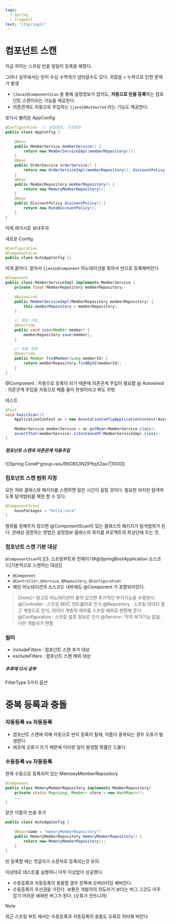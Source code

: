 ```yaml
---
tags:
  - spring
  - fragment
text: "[[Spring]]"
---
```


# 컴포넌트 스캔
지금 까지는 스프링 빈을 일일이 등록을 해줬다.

그러나 실무에서는 빈이 수십 수백개가 넘어갈수도 있다.
귀찮음 + 누락으로 인한 문제가 발생

- `{Java}@ComponentScan` 을 통해 설정정보가 없어도, **자동으로 빈을 등록**하는 컴포넌트 스캔이라는 기능을 제공한다. 
- 의존관계도 자동으로 주입하는 `{java}@Autowired` 라는 기능도 제공한다.

또다시 불려온 AppConfig
~~~java
@Configuration  // 설정정보, 구성정보  
public class AppConfig {  
  
    @Bean  
    public MemberService memberService() {  
        return new MemberServiceImpl(memberRepository());  
    }  
    @Bean  
    public OrderService orderService() {  
        return new OrderServiceImpl(memberRepository(), discountPolicy());  
    }  
    @Bean  
    public MemberRepository memberRepository() {  
        return new MemoryMemberRepository();  
    }  
    @Bean  
    public DiscountPolicy discountPolicy() {  
        return new RateDiscountPolicy();  
    }  
}
~~~
이제 레거시로 보내주자

새로운 Config
~~~java
@Configuration  
@ComponentScan
public class AutoAppConfig {}
~~~
이게 끝이다.  알아서 `{java}@Component` 어노테이션을 찾아서 빈으로 등록해버린다.

~~~java hl:1,5
@Component  
public class MemberServiceImpl implements MemberService {  
    private final MemberRepository memberRepository;  
  
    @Autowired  
    public MemberServiceImpl(MemberRepository memberRepository) {  
        this.memberRepository = memberRepository;  
    }  
  
    // 회원 가입  
    @Override  
    public void join(Member member) {  
        memberRepository.save(member);  
    }  
  
    // 회원 조회  
    @Override  
    public Member findMember(Long memberId) {  
        return memberRepository.findById(memberId);  
    }
}
~~~

@Component : 자동으로 등록이 되기 때문에 의존관계 주입이 필요함
@ Autowired : 의존관계 주입을 자동으로 해줌
둘이 한쌍이라고 봐도 무방

테스트
~~~java
@Test  
void basicScan(){  
    ApplicationContext ac = new AnnotationConfigApplicationContext(AutoAppConfig.class);  
  
    MemberService memberService = ac.getBean(MemberService.class);  
    assertThat(memberService).isInstanceOf(MemberServiceImpl.class);  
}
~~~

##### 컴포넌트 스캔과 의존관계 자동주입
![[Spring Core#^group=wsJ9XO8S3NZlFftqX2ao7|1000]]


### 컴포넌트 스캔 범위 지정
모든 자바 클래스와 패키지를 스캔하면 많은 시간이 걸릴 것이다. 필요한 위치만 탐색하도록 탐색범위를 제한 할 수 있다.

~~~java
@ComponentScan(
	basePackages = "hello.core"
)
~~~

범위를 정해주지 않으면 @ComponentScan이 있는 클래스의 패키지가 탐색범위가 된다.
관례상 권장하는 방법은 설정정보 클래스의 위치를 프로젝트의 최상단에 두는 것.

### 컴포넌트 스캔 기본 대상
`@ComponentScan`이 [[3. 스프링부트와 친해지기#@SpringBootApplication 소스코드|기본적으로 스캔하는 대상]]
- `@Component`
- `@Controller`, `@Service`, `@Repository`, `@Configuration`
- 해당 어노테이션의 소스코드 내부에도 @Component 가 포함되어있다.


> [!note]+
> 참고로 어노테이션이 붙어 있으면 추가적인 부가기능을 수행한다.
> @Controller : 스프링 MVC 컨트롤러로 인식
> @Repository : 스프링 데이터 접근 계층으로 인식, 데이터 계층의 예외를 스프링 예외로 변환해 준다.
> @Configuration : 스프링 설정 정보로 인식
> @Service : 딱히 부가기능 없음. 다만 개발자가 편함

### 필터

- includeFilters : 컴포넌트 스캔 추가 대상
- excludeFilters : 컴포넌트 스캔 제외 대상

##### 추후에 다시 공부
FilterType 5가지 옵션

# 중복 등록과 충돌
### 자동등록 vs 자동등록
- 컴포넌트 스캔에 의해 자동으로 빈이 등록이 될때, 이름이 중복되는 경우 오류가 발생한다.
- 애초에 오류가 뜨기 때문에 이러한 일이 발생할 확률은 드물다.

### 수동등록 vs 자동등록

현재 수동으로 등록되어 있는 MemoeyMemberRepository
~~~java
@Component  
public class MemoryMemberRepository implements MemberRepository{  
    private static Map<Long, Member> store = new HashMap<>();
    ...
}
~~~

같은 이름의 빈을 추가
```java
public class AutoAppConfig {  
  
    @Bean(name = "memoryMemberRepository")  
    public MemoryMemberRepository memoryMemberRepository() {  
        return new MemoryMemberRepository();  
    }  
}
```
빈 등록할 때는 첫글자가 소문자로 등록되는것 유의

이상태로 테스트를 실행하니 아무 이상없이 성공했다.
- 수동등록과 자동등록이 충돌할 경우 한쪽에 오버라이딩 해버린다.
- 수동등록이 우선권을 가진다.
 보통은 개발자의 의도라기 보다는 버그
 그것도 아주 잡기 어려운 애매한 버그가 된다. (오류가 안뜨니까)

> [!note]
> 최근 스프링 부트 에서는 수동등록과 자동등록의 충돌도 오류로 처리해 버린다.



